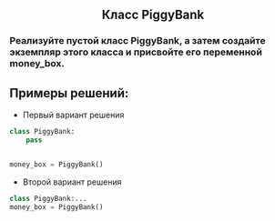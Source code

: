 <h2 style="text-align:center">Класс PiggyBank</h2>

### Реализуйте пустой класс PiggyBank, а затем создайте экземпляр этого класса и присвойте его переменной money_box.

## Примеры решений:
* Первый вариант решения
```python
class PiggyBank:
    pass


money_box = PiggyBank()
```
* Второй вариант решения
```python
class PiggyBank:...
money_box = PiggyBank()
```


